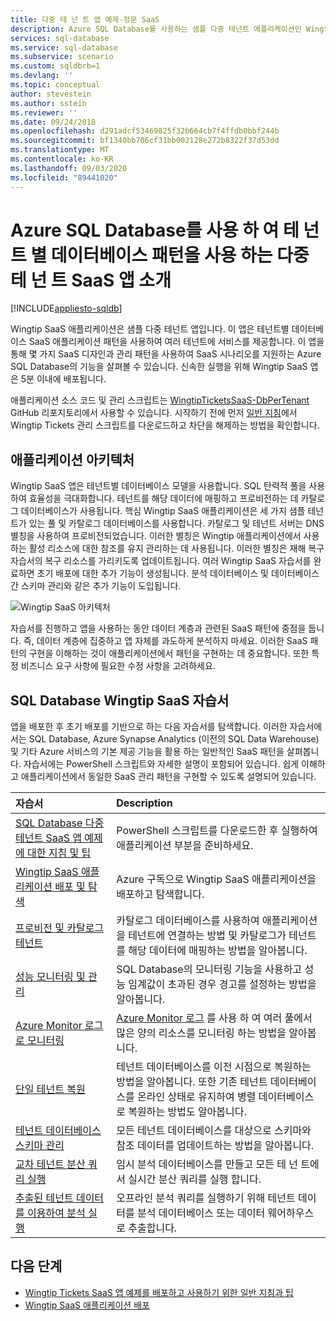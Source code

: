 ```yaml
---
title: 다중 테 넌 트 앱 예제-정문 SaaS
description: Azure SQL Database를 사용하는 샘플 다중 테넌트 애플리케이션인 Wingtip SaaS 예제를 통해 방법을 알아봅니다.
services: sql-database
ms.service: sql-database
ms.subservice: scenario
ms.custom: sqldbrb=1
ms.devlang: ''
ms.topic: conceptual
author: stevestein
ms.author: sstein
ms.reviewer: ''
ms.date: 09/24/2018
ms.openlocfilehash: d291adcf53469825f32b664cb7f4ffdb0bbf244b
ms.sourcegitcommit: bf1340bb706cf31bb002128e272b8322f37d53dd
ms.translationtype: MT
ms.contentlocale: ko-KR
ms.lasthandoff: 09/03/2020
ms.locfileid: "89441020"
---
```

# <a name="introduction-to-a-multitenant-saas-app-that-uses-the-database-per-tenant-pattern-with-azure-sql-database"></a>Azure SQL Database를 사용 하 여 테 넌 트 별 데이터베이스 패턴을 사용 하는 다중 테 넌 트 SaaS 앱 소개
[!INCLUDE[appliesto-sqldb](../includes/appliesto-sqldb.md)]

Wingtip SaaS 애플리케이션은 샘플 다중 테넌트 앱입니다. 이 앱은 테넌트별 데이터베이스 SaaS 애플리케이션 패턴을 사용하여 여러 테넌트에 서비스를 제공합니다. 이 앱을 통해 몇 가지 SaaS 디자인과 관리 패턴을 사용하여 SaaS 시나리오를 지원하는 Azure SQL Database의 기능을 살펴볼 수 있습니다. 신속한 실행을 위해 Wingtip SaaS 앱은 5분 이내에 배포됩니다.

애플리케이션 소스 코드 및 관리 스크립트는 [WingtipTicketsSaaS-DbPerTenant](https://github.com/Microsoft/WingtipTicketsSaaS-DbPerTenant) GitHub 리포지토리에서 사용할 수 있습니다. 시작하기 전에 먼저 [일반 지침](saas-tenancy-wingtip-app-guidance-tips.md)에서 Wingtip Tickets 관리 스크립트를 다운로드하고 차단을 해제하는 방법을 확인합니다.

## <a name="application-architecture"></a>애플리케이션 아키텍처

Wingtip SaaS 앱은 테넌트별 데이터베이스 모델을 사용합니다. SQL 탄력적 풀을 사용하여 효율성을 극대화합니다. 테넌트를 해당 데이터에 매핑하고 프로비전하는 데 카탈로그 데이터베이스가 사용됩니다. 핵심 Wingtip SaaS 애플리케이션은 세 가지 샘플 테넌트가 있는 풀 및 카탈로그 데이터베이스를 사용합니다. 카탈로그 및 테넌트 서버는 DNS 별칭을 사용하여 프로비전되었습니다. 이러한 별칭은 Wingtip 애플리케이션에서 사용하는 활성 리소스에 대한 참조를 유지 관리하는 데 사용됩니다. 이러한 별칭은 재해 복구 자습서의 복구 리소스를 가리키도록 업데이트됩니다. 여러 Wingtip SaaS 자습서를 완료하면 초기 배포에 대한 추가 기능이 생성됩니다. 분석 데이터베이스 및 데이터베이스 간 스키마 관리와 같은 추가 기능이 도입됩니다.


![Wingtip SaaS 아키텍처](./media/saas-dbpertenant-wingtip-app-overview/app-architecture.png)


자습서를 진행하고 앱을 사용하는 동안 데이터 계층과 관련된 SaaS 패턴에 중점을 둡니다. 즉, 데이터 계층에 집중하고 앱 자체를 과도하게 분석하지 마세요. 이러한 SaaS 패턴의 구현을 이해하는 것이 애플리케이션에서 패턴을 구현하는 데 중요합니다. 또한 특정 비즈니스 요구 사항에 필요한 수정 사항을 고려하세요.

## <a name="sql-database-wingtip-saas-tutorials"></a>SQL Database Wingtip SaaS 자습서

앱을 배포한 후 초기 배포를 기반으로 하는 다음 자습서를 탐색합니다. 이러한 자습서에서는 SQL Database, Azure Synapse Analytics (이전의 SQL Data Warehouse) 및 기타 Azure 서비스의 기본 제공 기능을 활용 하는 일반적인 SaaS 패턴을 살펴봅니다. 자습서에는 PowerShell 스크립트와 자세한 설명이 포함되어 있습니다. 쉽게 이해하고 애플리케이션에서 동일한 SaaS 관리 패턴을 구현할 수 있도록 설명되어 있습니다.


| 자습서 | Description |
|:--|:--|
| [SQL Database 다중 테넌트 SaaS 앱 예제에 대한 지침 및 팁](saas-tenancy-wingtip-app-guidance-tips.md) | PowerShell 스크립트를 다운로드한 후 실행하여 애플리케이션 부분을 준비하세요. |
|[Wingtip SaaS 애플리케이션 배포 및 탐색](../../sql-database/saas-dbpertenant-get-started-deploy.md)|  Azure 구독으로 Wingtip SaaS 애플리케이션을 배포하고 탐색합니다. |
|[프로비전 및 카탈로그 테넌트](../../sql-database/saas-dbpertenant-provision-and-catalog.md)| 카탈로그 데이터베이스를 사용하여 애플리케이션을 테넌트에 연결하는 방법 및 카탈로그가 테넌트를 해당 데이터에 매핑하는 방법을 알아봅니다. |
|[성능 모니터링 및 관리](../../sql-database/saas-dbpertenant-performance-monitoring.md)| SQL Database의 모니터링 기능을 사용하고 성능 임계값이 초과된 경우 경고를 설정하는 방법을 알아봅니다. |
|[Azure Monitor 로그로 모니터링](../../sql-database/saas-dbpertenant-log-analytics.md) | [Azure Monitor 로그](../../azure-monitor/log-query/log-query-overview.md) 를 사용 하 여 여러 풀에서 많은 양의 리소스를 모니터링 하는 방법을 알아봅니다. |
|[단일 테넌트 복원](../../sql-database/saas-dbpertenant-restore-single-tenant.md)| 테넌트 데이터베이스를 이전 시점으로 복원하는 방법을 알아봅니다. 또한 기존 테넌트 데이터베이스를 온라인 상태로 유지하여 병렬 데이터베이스로 복원하는 방법도 알아봅니다. |
|[테넌트 데이터베이스 스키마 관리](saas-tenancy-schema-management.md)| 모든 테넌트 데이터베이스를 대상으로 스키마와 참조 데이터를 업데이트하는 방법을 알아봅니다. |
|[교차 테넌트 분산 쿼리 실행](saas-tenancy-cross-tenant-reporting.md) | 임시 분석 데이터베이스를 만들고 모든 테 넌 트에서 실시간 분산 쿼리를 실행 합니다.  |
|[추출된 테넌트 데이터를 이용하여 분석 실행](saas-tenancy-tenant-analytics.md) | 오프라인 분석 쿼리를 실행하기 위해 테넌트 데이터를 분석 데이터베이스 또는 데이터 웨어하우스로 추출합니다. |


## <a name="next-steps"></a>다음 단계

- [Wingtip Tickets SaaS 앱 예제를 배포하고 사용하기 위한 일반 지침과 팁](saas-tenancy-wingtip-app-guidance-tips.md)
- [Wingtip SaaS 애플리케이션 배포](../../sql-database/saas-dbpertenant-get-started-deploy.md)
